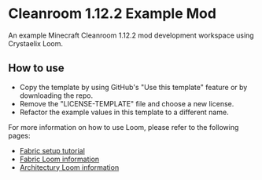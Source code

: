 # Cleanroom 1.12.2 Example Mod
An example Minecraft Cleanroom 1.12.2 mod development workspace using Crystaelix Loom.

## How to use
- Copy the template by using GitHub's "Use this template" feature or by downloading the repo.
- Remove the "LICENSE-TEMPLATE" file and choose a new license.
- Refactor the example values in this template to a different name.

For more information on how to use Loom, please refer to the following pages:
- [Fabric setup tutorial](https://fabricmc.net/wiki/tutorial:setup)
- [Fabric Loom information](https://fabricmc.net/wiki/documentation:fabric_loom)
- [Architectury Loom information](https://docs.architectury.dev/loom/introduction)
